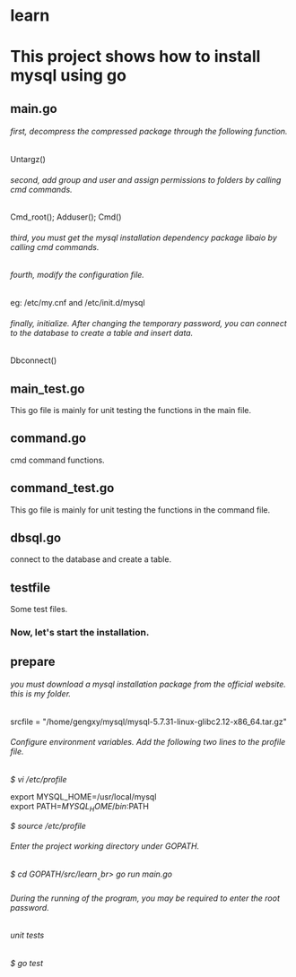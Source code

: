 # learn

This project shows how to install mysql using go
======

main.go
---
###### first, decompress the compressed package through the following function.

Untargz()  

###### second, add group and user and assign permissions to folders by calling cmd commands.

Cmd_root(); Adduser(); Cmd()

###### third, you must get the mysql installation dependency package libaio by calling cmd commands.

###### fourth, modify the configuration file. 
eg:  /etc/my.cnf and /etc/init.d/mysql

###### finally, initialize. After changing the temporary password, you can connect to the database to create a table and insert data.

Dbconnect()

main_test.go
---
This go file is mainly for unit testing the functions in the main file.

command.go
-----
cmd command functions.

command_test.go
----
This go file is mainly for unit testing the functions in the command file.

dbsql.go
----
connect to the database and create a table.

testfile
----
Some test files.

### Now, let's start the installation.

prepare
------
###### you must download a mysql installation package from the official website. this is my folder.
srcfile = "/home/gengxy/mysql/mysql-5.7.31-linux-glibc2.12-x86_64.tar.gz"

###### Configure environment variables. Add the following two lines to the profile file.

_$ vi /etc/profile_

export MYSQL_HOME=/usr/local/mysql
<br>export PATH=$MYSQL_HOME/bin:$PATH

_$ source /etc/profile_

###### Enter the project working directory under GOPATH.

_$ cd $GOPATH/src/learn_
_<br>$ go run main.go_

###### During the running of the program, you may be required to enter the root password.

###### unit tests

_$ go test_